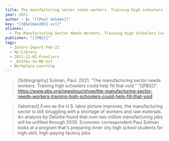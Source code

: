 ```yaml
---
title: The manufacturing sector needs workers. Training high schoolers could help fill that void
year: 2021
author - 1: "[[Paul Solman]]"
key: "[[@Solman2021-vc]]"
aliases:
  - The Manufacturing Sector Needs Workers. Training High Schoolers Could Help Fill That Void
publisher: "[[PBS]]"
tags:
  - Zotero-Import-Feb-22
  - My-Library
  - 2021-12-03-Frontiers
  - _BibTex-to-MD-Git
  - Workplace-Learning
---
```


> [!bibliography]
> Solman, Paul. 2021. “The manufacturing sector needs workers. Training high schoolers could help fill that void.” "[[PBS]]". https://www.pbs.org/newshour/show/the-manufacturing-sector-needs-workers-training-high-schoolers-could-help-fill-that-void

> [!abstract]
> Even as the U.S. labor picture improves, the manufacturing sector is still struggling with a shortage of workers and raw materials. An analysis by Deloitte found that over two million manufacturing jobs will be unfilled through 2030. Economic correspondent Paul Solman looks at a program that's preparing inner city high school students for high-skill, high-paying factory jobs.